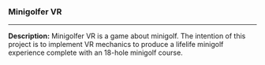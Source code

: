 ### **Minigolfer VR**
---
**Description:** Minigolfer VR is a game about minigolf. The intention of this project is to implement VR mechanics to produce a lifelife minigolf experience complete with an 18-hole minigolf course.